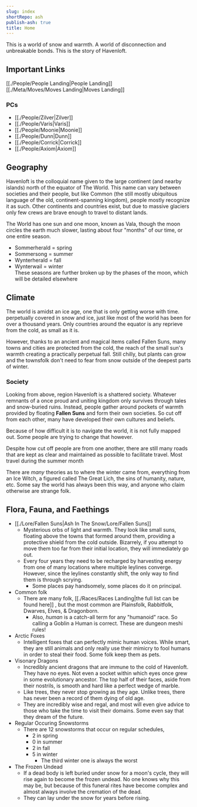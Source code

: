 ```yaml
---  
slug: index  
shortRepo: ash  
publish-ash: true  
title: Home  
---  
```

This is a world of snow and warmth. A world of disconnection and unbreakable bonds. This is the story of Havenloft.   
  
## Important Links  
[[./People/People Landing|People Landing]]  
[[./Meta/Moves/Moves Landing|Moves Landing]]  
  
### PCs  
- [[./People/Zilver|Zilver]]  
- [[./People/Varis|Varis]]  
- [[./People/Moonie|Moonie]]  
- [[./People/Dunn|Dunn]]  
- [[./People/Corrick|Corrick]]  
- [[./People/Axiom|Axiom]]  
  
  
## Geography  
Havenloft is the colloquial name given to the large continent (and nearby islands) north of the equator of The World. This name can vary between societies and their people, but like Common (the still mostly ubiquitous language of the old, continent-spanning kingdom), people mostly recognize it as such. Other continents and countries exist, but due to massive glaciers only few crews are brave enough to travel to distant lands.   
  
The World has one sun and one moon, known as Vala, though the moon circles the earth much slower, lasting about four "months" of our time, or one entire season.   
- Sommerherald = spring   
- Sommersong = summer   
- Wynterherald = fall   
- Wynterwail = winter   
These seasons are further broken up by the phases of the moon, which will be detailed elsewhere  
  
## Climate  
The world is amidst an ice age, one that is only getting worse with time.  perpetually covered in snow and ice, just like most of the world has been for over a thousand years. Only countries around the equator is any reprieve from the cold, as small as it is.  
  
However, thanks to an ancient and magical items called Fallen Suns, many towns and cities are protected from the cold, the reach of the small sun's warmth creating a practically perpetual fall. Still chilly, but plants can grow and the townsfolk don't need to fear from snow outside of the deepest parts of winter.  
  
### Society  
Looking from above, region Havenloft is a shattered society. Whatever remnants of a once proud and uniting kingdom only survives through tales and snow-buried ruins. Instead, people gather around pockets of warmth provided by floating **Fallen Suns** and form their own societies. So cut off from each other, many have developed their own cultures and beliefs.   
  
Because of how difficult it is to navigate the world, it is not fully mapped out. Some people are trying to change that however.  
  
Despite how cut off people are from one another, there are still many roads that are kept as clear and maintained as possible to facilitate travel. Most travel during the summer month  
  
There are *many* theories as to where the winter came from, everything from an Ice Witch, a figured called The Great Lich, the sins of humanity, nature, etc. Some say the world has always been this way, and anyone who claim otherwise are strange folk.  
  
## Flora, Fauna, and Faethings  
- [[./Lore/Fallen Suns|Ash In The Snow/Lore/Fallen Suns]]  
    - Mysterious orbs of light and warmth. They look like small suns, floating above the towns that formed around them, providing a protective shield from the cold outside. Bizarrely, if you attempt to move them too far from their initial location, they will immediately go out.  
    - Every four years they need to be recharged by harvesting energy from one of many locations where multiple leylines converge. However, since the leylines constantly shift, the only way to find them is through scrying.  
        - Some places pay handsomely, some places do it on principal.  
- Common folk  
    - There are many folk, [[./Races/Races Landing|the full list can be found here]] , but the most common are Plainsfolk, Rabbitfolk, Dwarves, Elves, & Dragonborn.   
        - Also, *human* is a catch-all term for any "humanoid" race. So calling a Goblin a Human is correct. These are dungeon meshi rules!  
- Arctic Foxes  
    - Intelligent foxes that can perfectly mimic human voices. While smart, they are still animals and only really use their mimicry to fool humans in order to steal their food. Some folk keep them as pets.  
- Visonary Dragons  
    - Incredibly ancient dragons that are immune to the cold of Havenloft. They have no eyes. Not even a socket within which eyes once grew in some evolutionary ancestor. The top half of their faces, aside from their nostrils, is smooth and hard like a perfect wedge of marble.   
    - Like trees, they never stop growing as they age. Unlike trees, there has never been a record of them dying of old age.  
    - They are incredibly wise and regal, and most will even give advice to those who take the time to visit their domains.  Some even say that they dream of the future.  
- Regular Occuring Snowstorms  
    - There are 12 snowstorms that occur on regular schedules,   
        - 2 in spring  
        - 0 in summer  
        - 2 in fall  
        - 5 in winter  
            - The third winter one is always the worst  
- The Frozen Undead  
    - If a dead body is left buried under snow for a moon's cycle, they will rise again to become the frozen undead. No one knows why this may be, but because of this funeral rites have become complex and almost always involve the cremation of the dead.  
    - They can lay under the snow for years before rising.  
  
 